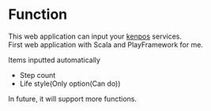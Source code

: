 # Function
This web application can input your [kenpos](ttps://www.kenpos.jp) services.  
First web application with Scala and PlayFramework for me.

Items inputted automatically

- Step count
- Life style(Only option(Can do))

In future, it will support more functions.

 